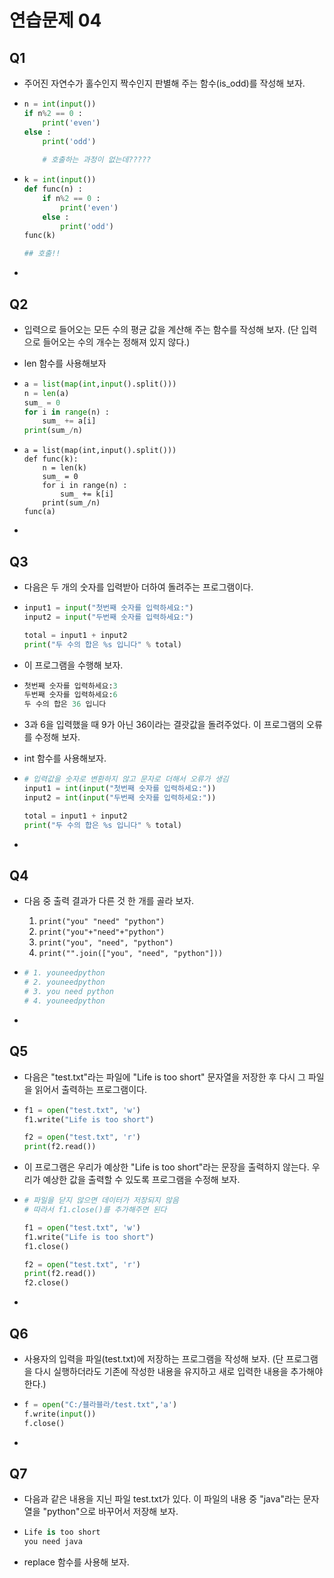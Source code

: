 # 연습문제 04



## Q1

- 주어진 자연수가 홀수인지 짝수인지 판별해 주는 함수(is_odd)를 작성해 보자.

- ```python
  n = int(input())
  if n%2 == 0 :
      print('even')
  else :
      print('odd')       
      
      # 호출하는 과정이 없는데?????
  ```
  
- ```python
  k = int(input())
  def func(n) :     
      if n%2 == 0 :
          print('even')
      else :
          print('odd')
  func(k)
  
  ## 호출!!
  ```

- 







## Q2

- 입력으로 들어오는 모든 수의 평균 값을 계산해 주는 함수를 작성해 보자. (단 입력으로 들어오는 수의 개수는 정해져 있지 않다.)

- len 함수를 사용해보자

- ```python
  a = list(map(int,input().split()))
  n = len(a)
  sum_ = 0
  for i in range(n) :
      sum_ += a[i]
  print(sum_/n)
  ```

- ```
  a = list(map(int,input().split()))
  def func(k):
      n = len(k)
      sum_ = 0
      for i in range(n) :
          sum_ += k[i]
      print(sum_/n)
  func(a)
  ```

- 







## Q3

- 다음은 두 개의 숫자를 입력받아 더하여 돌려주는 프로그램이다.

- ```python
  input1 = input("첫번째 숫자를 입력하세요:")
  input2 = input("두번째 숫자를 입력하세요:")
  
  total = input1 + input2
  print("두 수의 합은 %s 입니다" % total)
  ```

- 이 프로그램을 수행해 보자.

- ```python
  첫번째 숫자를 입력하세요:3
  두번째 숫자를 입력하세요:6
  두 수의 합은 36 입니다
  ```

- 3과 6을 입력했을 때 9가 아닌 36이라는 결괏값을 돌려주었다. 이 프로그램의 오류를 수정해 보자.

- int 함수를 사용해보자.

- ```python
  # 입력값을 숫자로 변환하지 않고 문자로 더해서 오류가 생김
  input1 = int(input("첫번째 숫자를 입력하세요:"))
  input2 = int(input("두번째 숫자를 입력하세요:"))
  
  total = input1 + input2
  print("두 수의 합은 %s 입니다" % total)
  ```

- 







## Q4

- 다음 중 출력 결과가 다른 것 한 개를 골라 보자.

  1. `print("you" "need" "python")`
  2. `print("you"+"need"+"python")`
  3. `print("you", "need", "python")`
  4. `print("".join(["you", "need", "python"]))`

- ```python
  # 1. youneedpython
  # 2. youneedpython
  # 3. you need python
  # 4. youneedpython
  ```

- 





## Q5

- 다음은 "test.txt"라는 파일에 "Life is too short" 문자열을 저장한 후 다시 그 파일을 읽어서 출력하는 프로그램이다.

- ```python
  f1 = open("test.txt", 'w')
  f1.write("Life is too short")
  
  f2 = open("test.txt", 'r')
  print(f2.read())
  ```

- 이 프로그램은 우리가 예상한 "Life is too short"라는 문장을 출력하지 않는다. 우리가 예상한 값을 출력할 수 있도록 프로그램을 수정해 보자.

- ```python
  # 파일을 닫지 않으면 데이터가 저장되지 않음
  # 따라서 f1.close()를 추가해주면 된다
  
  f1 = open("test.txt", 'w')
  f1.write("Life is too short")
  f1.close()
  
  f2 = open("test.txt", 'r')
  print(f2.read())
  f2.close()
  ```

- 





## Q6

- 사용자의 입력을 파일(test.txt)에 저장하는 프로그램을 작성해 보자. (단 프로그램을 다시 실행하더라도 기존에 작성한 내용을 유지하고 새로 입력한 내용을 추가해야 한다.)

- ```python
  f = open("C:/블라블라/test.txt",'a')
  f.write(input())
  f.close()
  ```

- 





## Q7

- 다음과 같은 내용을 지닌 파일 test.txt가 있다. 이 파일의 내용 중 "java"라는 문자열을 "python"으로 바꾸어서 저장해 보자.

- ```python
  Life is too short
  you need java
  ```

- replace 함수를 사용해 보자.























